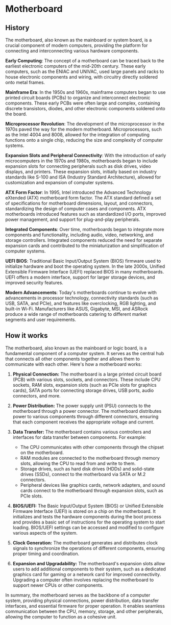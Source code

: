 

# Motherboard

## History

The motherboard, also known as the mainboard or system board, is a crucial component of modern computers, providing the platform for connecting and interconnecting various hardware components.

**Early Computing**: The concept of a motherboard can be traced back to the earliest electronic computers of the mid-20th century. These early computers, such as the ENIAC and UNIVAC, used large panels and racks to house electronic components and wiring, with circuitry directly soldered onto metal frames.

**Mainframe Era**: In the 1950s and 1960s, mainframe computers began to use printed circuit boards (PCBs) to organize and interconnect electronic components. These early PCBs were often large and complex, containing discrete transistors, diodes, and other electronic components soldered onto the board.

**Microprocessor Revolution**: The development of the microprocessor in the 1970s paved the way for the modern motherboard. Microprocessors, such as the Intel 4004 and 8008, allowed for the integration of computing functions onto a single chip, reducing the size and complexity of computer systems.

**Expansion Slots and Peripheral Connectivity**: With the introduction of early microcomputers in the 1970s and 1980s, motherboards began to include expansion slots for connecting peripherals such as disk drives, video displays, and printers. These expansion slots, initially based on industry standards like S-100 and ISA (Industry Standard Architecture), allowed for customization and expansion of computer systems.

**ATX Form Factor**: In 1995, Intel introduced the Advanced Technology eXtended (ATX) motherboard form factor. The ATX standard defined a set of specifications for motherboard dimensions, layout, and connectors, standardizing the design of computer cases and components. ATX motherboards introduced features such as standardized I/O ports, improved power management, and support for plug-and-play peripherals.

**Integrated Components**: Over time, motherboards began to integrate more components and functionality, including audio, video, networking, and storage controllers. Integrated components reduced the need for separate expansion cards and contributed to the miniaturization and simplification of computer systems.

**UEFI BIOS**: Traditional Basic Input/Output System (BIOS) firmware used to initialize hardware and boot the operating system. In the late 2000s, Unified Extensible Firmware Interface (UEFI) replaced BIOS in many motherboards. UEFI offers a modern interface, support for larger storage devices, and improved security features.

**Modern Advancements**: Today's motherboards continue to evolve with advancements in processor technology, connectivity standards (such as USB, SATA, and PCIe), and features like overclocking, RGB lighting, and built-in Wi-Fi. Manufacturers like ASUS, Gigabyte, MSI, and ASRock produce a wide range of motherboards catering to different market segments and user requirements.

## How it works

The motherboard, also known as the mainboard or logic board, is a fundamental component of a computer system. It serves as the central hub that connects all other components together and allows them to communicate with each other. Here's how a motherboard works:

1. **Physical Connection:** The motherboard is a large printed circuit board (PCB) with various slots, sockets, and connectors. These include CPU sockets, RAM slots, expansion slots (such as PCIe slots for graphics cards), SATA ports for connecting storage drives, USB ports, audio connectors, and more.

2. **Power Distribution:** The power supply unit (PSU) connects to the motherboard through a power connector. The motherboard distributes power to various components through different connectors, ensuring that each component receives the appropriate voltage and current.

3. **Data Transfer:** The motherboard contains various controllers and interfaces for data transfer between components. For example:
   - The CPU communicates with other components through the chipset on the motherboard.
   - RAM modules are connected to the motherboard through memory slots, allowing the CPU to read from and write to them.
   - Storage drives, such as hard disk drives (HDDs) and solid-state drives (SSDs), connect to the motherboard via SATA or M.2 connectors.
   - Peripheral devices like graphics cards, network adapters, and sound cards connect to the motherboard through expansion slots, such as PCIe slots.

4. **BIOS/UEFI:** The Basic Input/Output System (BIOS) or Unified Extensible Firmware Interface (UEFI) is stored on a chip on the motherboard. It initializes and tests the hardware components during the boot process and provides a basic set of instructions for the operating system to start loading. BIOS/UEFI settings can be accessed and modified to configure various aspects of the system.

5. **Clock Generation:** The motherboard generates and distributes clock signals to synchronize the operations of different components, ensuring proper timing and coordination.

6. **Expansion and Upgradability:** The motherboard's expansion slots allow users to add additional components to their system, such as a dedicated graphics card for gaming or a network card for improved connectivity. Upgrading a computer often involves replacing the motherboard to support newer CPUs or other components.

In summary, the motherboard serves as the backbone of a computer system, providing physical connections, power distribution, data transfer interfaces, and essential firmware for proper operation. It enables seamless communication between the CPU, memory, storage, and other peripherals, allowing the computer to function as a cohesive unit.